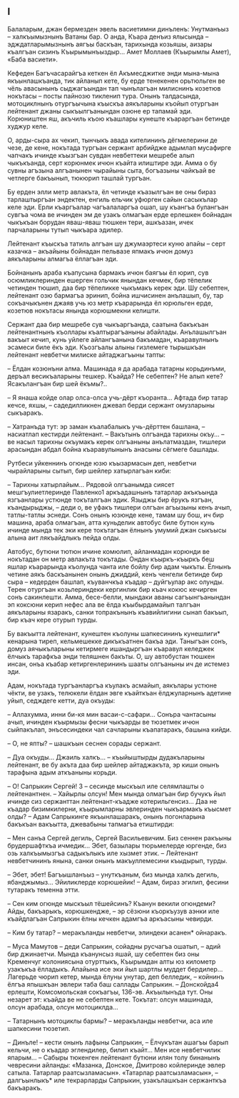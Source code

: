 ## I

Балаларым, джан бермезден эвель васиетимни динъленъ: Унутманъыз – халкъымызнынъ Ватаны бар.
О анда, Къара денъиз ялысында – эдждатларымызнынъ аягъы баскъан, тарихында козьяшы, аизары къалгъан сизинъ Къырымынъыздыр…
Амет Моллаев (Къырымлы Амет), «Баба васиети».

Кефеден Багъчасарайгъа кеткен ёл Акъмесджитке энди мына-мына якъынлашкъанда, тик айланып кете, бу ерде тенекенен орьтюльген ве чёль авасынынъ сыджагъындан тап чынълагъан милиснинъ козетюв нокътасы – посты пайнозю тикленип тура.
Онынъ талдасында, мотоциклнынъ отургъычына къыскъа аякъларыны къойып отургъан лейтенант джаны сыкъылгъанындан озюне ер тапамай эди.
Корюништен яш, акъчиль къою къашлары кунеште къараргъан бетинде худжур келе.

О, арды-сыра ах чекип, тынчыкъ авада кителининъ дёгмелерини де чезе, де кене, нокътада тургъан сержант арбийдже адымлап мусафирге чапчакъ ичинде къызгъан сувдан невбеттеки мешребе алып чыкъкъанда, серт корюнмек ичюн къайта илиштире эди.
Амма о бу сувны агъзына алгъанынен чырайыны сыта, богъазыны чайкъай ве четлерге бакъынып, тюкюрип ташлай тургъан.

Бу ерден элли метр авлакъта, ёл четинде къазылгъан ве оны бираз тарлаштыргъан эндектен, енгиль ельчик уфюрген сайын сасыкълар келе эди.
Ерли къаргъалар чагъалаларгъа ошап, шу къангъа булангъан сувгъа чома ве ичинден эм де узакъ олмагъан ерде ерлешкен бойнадан чыкъкъан борудан яваш-яваш тюшкен тери, ашкъазан, ичек парчаларыны тутып чыкъара эдилер.

Лейтенант къыскъа татиль алгъан шу джумаэртеси куню апайы – серт казачка – акъайыны бойнадан пельвазе япмакъ ичюн домуз аякъларыны алмагъа ёллагъан эди.

Бойнанынъ араба къапусына бармакъ ичюн баягъы ёл юрип, сув осюмликлеринден ешерген гольчик янындан кечмек, бир тёпелик четинден тюшип, даа бир тёпеликке чыкъмакъ керек эди.
Шу себептен, лейтенант озю бармагъа эринип, бойна ишчисинен анълашып, бу, тар сокъачыкънен джаяв учь юз метр къарарында ёл юрюльген ерде, козетюв нокътасы янында корюшмекни келишти.

Сержант даа бир мешребе сув чыкъаргъанда, саатына бакъкъан лейтенантнынъ къоллары къалтырагъаныны абайлады.
Анълашылгъан вакъыт кечип, кунь уйлеге айлангъанына бакъмадан, къаравулнынъ эсамеси биле ёкъ эди.
Къозгъалы алыны гизлемеге тырышкъан лейтенант невбетчи милиске айтаджагъыны тапты:

– Ёлдан козюнъни алма.
Машинада я да арабада татарны корьдинъми, деръал весикъаларыны тешкер.
Къайда?
Не себептен?
Не алып кете?
Ясакълангъан бир шей ёкъмы?..

– Я янаша койде олар олса-олса учь-дёрт къоранта…
Афтада бир татар кечсе, яхшы, – садедилликнен джевап берди сержант омузларыны сыкъаракъ.

– Хатранъда тут: эр заман къалабалыкъ учь-дёрттен башлана, – насиатлап кестирди лейтенант.
– Вакътынъ олгъанда тарихны окъу...
– ве насыл тарихны окъумакъ керек олгъаныны анълатмаздан, тишлери арасындан абдал бойна къаравулынынъ анасыны сёгмеге башлады.

Рутбеси уйкеннинъ огюнде юзю къызармасын деп, невбетчи чырайларыны сытып, бир шейлер хатырлагъан киби:

– Тарихны хатырлайым…
Рядовой олгъанымда сиясет мешгъулиетлеринде Павленко1 аркъадашнынъ татарлар акъкъында язгъанлары устюнде токъталгъан эдик.
Языджы бир ёрукъ язгъан, къандырыджы, – деди о, ве уфакъ тишлери олгъан агъызыны кенъ ачып, татлы-татлы эснеди.
Сонъ онынъ юзюнде кене, тамам шу бош, ич бир машина, араба олмагъан, атта куньделик автобус биле бутюн кунь ичинде мында тек эки кере токътагъан ёлнынъ умумий джан сыкъысы алына аит лякъайдлыкъ пейда олды.

Автобус, бутюни тютюн ичине комюлип, айланмадан корюнди ве нокътадан он метр авлакъта токътады.
Ондан къыркъ-къыркъ беш яшлар къарарында къолунда чанта иле бойлу бир адам чыкъты. Ёлнынъ четине аякъ баскъанынен онынъ джиддий, кенъ ченгели бетинде бир сыра – кедерден башлап, къуванчкъа къадар – дуйгъулар акс олунды.
Терен отургъан козьлериндеки кергинлик бир къач кокюс кечирген сонъ сакинлешти.
Амма, бесе-белли, мындаки аваны сагъынгъанындан эп коксюни керип нефес ала ве ёлда къыбырдамайып талгъан аякъларыны язаракъ, санки топракънынъ къавийлигини сынап бакъып, бир къач кере отурып турды.

Бу вакъытта лейтенант, кунештен къолуны шапкесининъ кунешлиги* кенарына тиреп, кельмешекке дикъкъатнен бакъа эди.
Таныгъан сонъ, домуз аячыкъларыны кетирмеге ишандыргъан къаравул келеджек ёлчыкъ тарафкъа энди теляшнен бакъты.
О, шу автобустан тюшкен инсан, онъа къабар кетиргенлерининъ шааты олгъаныны ич де истемез эди.

Адам, нокътада тургъанларгъа къулакъ асмайып, аякълары устюне чёкти, ве узакъ, телюкели ёлдан эвге къайткъан ёлджуларнынъ адетине уйып, седждеге кетти, дуа окъуды:

– Аллахумма, инни би-кя мин васаи-с-сафари...
Сонъра чантасыны ачып, ичинден къырмызы фесни чыкъарды ве тюзетмек ичюн сыйпакълап, энъсесиндеки чал сачларыны къапатаракъ, башына кийди.

– О, не япты?
– шашкъын сеснен сорады сержант.

– Дуа окъуды…
Джаиль халкъ…
– къыйыштырды дудакъларыны лейтенант, ве бу акъта даа бир шейлер айтаджакъта, эр киши онынъ тарафына адым аткъаныны корьди.

– О!
Сапрыкин Сергей! 3 – сесинде мыскъыл иле селямлашты о лейтенантнен.
– Хайырлы олсун!
Мен мында олмагъан бир бучукъ йыл ичинде сиз сержанттан лейтенант-къадже котерильгенсиз…
Даа не къадар бизимкилерни, къырымларны эвлеринден чыкъармакъ къысмет олды?
– Адам Сапрыкинге якъынлашаракъ, онынъ погонларына бакъкъан вакъытта, джевабыны тапмагъа етиштирди:

– Мен санъа Сергей дегиль, Сергей Васильевичим.
Биз сеннен ракъыны брудершафткъа ичмедик…
Эбет, базылары тюрьмелерде юргенде, биз озь халкъымызгъа садыкълыкъ иле хызмет этик.
– Лейтенант невбетчининъ янына, санки онынъ макъуллемесини къыдырып, турды. 

– Эбет, эбет!
Багъышланъыз – унуткъаным, биз мында халкъ дегиль, ябанджымыз…
Эйиликлерде корюшейик!
– Адам, бираз эгилип, фесини тутаракъ теменна этти.

– Сен ким огюнде мыскъыл тёшейсинъ?
Къанун векили огюндеми?
Айды, бакъарыкъ, корюшкендже, – эр сёзюни къоркъузув аэнки иле къайдлагъан Сапрыкин ёлны кечкен адамгъа аркъасыны чевирди.

– Ким бу татар?
– меракъланды невбетчи, элиндеки асанен* ойнаракъ.

– Муса Мамутов – деди Сапрыкин, сойадны русчагъа ошатып, – адий бир джинаетчи.
Мында къанунсыз яшай, шу себептен биз оны Кременчуг колониясына отурттыкъ, Къырымдан алты юз километр узакъкъа ёлладыкъ.
Апайына исе эки йыл шартлы муддет бердилер…
Лагерьде чюрип кетер, мында ёлуны унутар, деп белледик, – койнинъ ёлгъа япышкъан эвлери таба баш саллады Сапрыкин.
– Донскойда4 ерлешти, Комсомольская сокъагъы, 136-эв.
Акъылынъда тут.
Оны незарет эт: къайда ве не себептен кете.
Токътат: олсун машинада, олсун арабада, олсун мотоциклда…

– Татарнынъ мотоциклы бармы?
– меракъланды невбетчи, аса иле шапкесини тюзетип.

– Динъле!
– кести онынъ лафыны Сапрыкин, – Ёлчукътан ашагъы барып кельчи, не о къадар эглендилер, билип къайт…
Мен исе невбетчилик япарым…
– Сабыры тюкенген лейтенант бутюни илян толу бинанынъ чевресини айланды:
«Мазанка, Донское, Дмитрово койлеринде эвлер сатыла.
Татарлар раатсызламасын».
«Татарлар раатсызламасын», – далгъынлыкъ* иле текрарларды Сапрыкин, узакълашкъан сержанткъа бакъаракъ.
